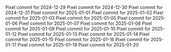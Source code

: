 Pixel commit for 2024-12-29
Pixel commit for 2024-12-30
Pixel commit for 2024-12-31
Pixel commit for 2025-01-01
Pixel commit for 2025-01-02
Pixel commit for 2025-01-03
Pixel commit for 2025-01-05
Pixel commit for 2025-01-06
Pixel commit for 2025-01-07
Pixel commit for 2025-01-08
Pixel commit for 2025-01-09
Pixel commit for 2025-01-10
Pixel commit for 2025-01-12
Pixel commit for 2025-01-13
Pixel commit for 2025-01-14
Pixel commit for 2025-01-15
Pixel commit for 2025-01-16
Pixel commit for 2025-01-17
Pixel commit for 2025-01-19
Pixel commit for 2025-01-20

